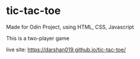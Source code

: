 # tic-tac-toe

Made for Odin Project, using HTML, CSS, Javascript

This is a two-player game

live site: https://darshan019.github.io/tic-tac-toe/

